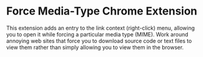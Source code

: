 Force Media-Type Chrome Extension
=================================

This extension adds an entry to the link context (right-click) menu, allowing
you to open it while forcing a particular media type (MIME). Work around
annoying web sites that force you to download source code or text files to view
them rather than simply allowing you to view them in the browser.
